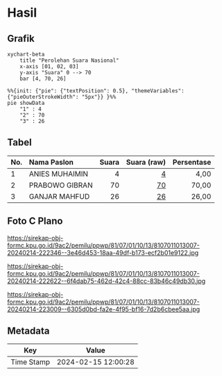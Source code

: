 # Hasil

## Grafik

```mermaid
xychart-beta
    title "Perolehan Suara Nasional"
    x-axis [01, 02, 03]
    y-axis "Suara" 0 --> 70
    bar [4, 70, 26]
```

```mermaid
%%{init: {"pie": {"textPosition": 0.5}, "themeVariables": {"pieOuterStrokeWidth": "5px"}} }%%
pie showData
    "1" : 4
    "2" : 70
    "3" : 26
```

## Tabel

| No. | Nama Paslon    | Suara | Suara (raw) | Persentase |
|:--- |:-------------- | -----:| -----------:| ----------:|
| 1   | ANIES MUHAIMIN | 4     | [4][p-1]    | 4,00       |
| 2   | PRABOWO GIBRAN | 70    | [70][p-2]   | 70,00      |
| 3   | GANJAR MAHFUD  | 26    | [26][p-3]   | 26,00      |


[p-1]: https://github.com/gigit-pemilu/pemilu-2024/blob/main/pilpres/hitung-suara/sub/81-maluku/sub/07-kepulauan-aru/sub/01-pulau-pulau-aru/sub/1013-siwa-lima/sub/007-tps/sub/paslon-1.txt
[p-2]: https://github.com/gigit-pemilu/pemilu-2024/blob/main/pilpres/hitung-suara/sub/81-maluku/sub/07-kepulauan-aru/sub/01-pulau-pulau-aru/sub/1013-siwa-lima/sub/007-tps/sub/paslon-2.txt
[p-3]: https://github.com/gigit-pemilu/pemilu-2024/blob/main/pilpres/hitung-suara/sub/81-maluku/sub/07-kepulauan-aru/sub/01-pulau-pulau-aru/sub/1013-siwa-lima/sub/007-tps/sub/paslon-3.txt

## Foto C Plano

https://sirekap-obj-formc.kpu.go.id/9ac2/pemilu/ppwp/81/07/01/10/13/8107011013007-20240214-222346--3e46d453-18aa-49df-b173-ecf2b01e9122.jpg

https://sirekap-obj-formc.kpu.go.id/9ac2/pemilu/ppwp/81/07/01/10/13/8107011013007-20240214-222622--6f4dab75-462d-42c4-88cc-83b46c49db30.jpg

https://sirekap-obj-formc.kpu.go.id/9ac2/pemilu/ppwp/81/07/01/10/13/8107011013007-20240214-223009--6305d0bd-fa2e-4f95-bf16-7d2b6cbee5aa.jpg


## Metadata

| Key        | Value               |
| ---------- | ------------------- |
| Time Stamp | 2024-02-15 12:00:28 |



